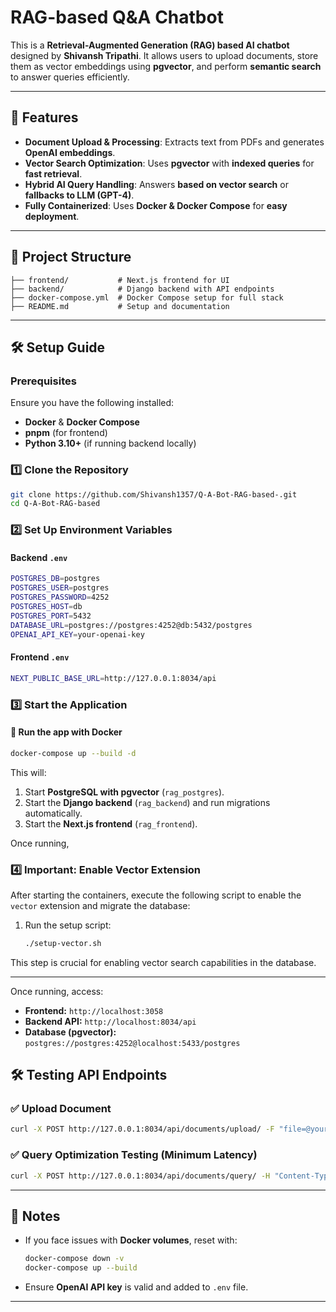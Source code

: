#  RAG-based Q&A Chatbot

This is a **Retrieval-Augmented Generation (RAG) based AI chatbot** designed by **Shivansh Tripathi**. It allows users to upload documents, store them as vector embeddings using **pgvector**, and perform **semantic search** to answer queries efficiently.

---

## 🚀 Features

- **Document Upload & Processing**: Extracts text from PDFs and generates **OpenAI embeddings**.
- **Vector Search Optimization**: Uses **pgvector** with **indexed queries** for **fast retrieval**.
- **Hybrid AI Query Handling**: Answers **based on vector search** or **fallbacks to LLM (GPT-4)**.
- **Fully Containerized**: Uses **Docker & Docker Compose** for **easy deployment**.


---

## 📂 Project Structure

```
├── frontend/           # Next.js frontend for UI
├── backend/            # Django backend with API endpoints
├── docker-compose.yml  # Docker Compose setup for full stack
├── README.md           # Setup and documentation
```

---

## 🛠️ Setup Guide

### Prerequisites

Ensure you have the following installed:

- **Docker** & **Docker Compose**
- **pnpm** (for frontend)
- **Python 3.10+** (if running backend locally)

### 1️⃣ Clone the Repository

```sh
git clone https://github.com/Shivansh1357/Q-A-Bot-RAG-based-.git
cd Q-A-Bot-RAG-based
```

### 2️⃣ Set Up Environment Variables

#### Backend `.env`

```sh
POSTGRES_DB=postgres
POSTGRES_USER=postgres
POSTGRES_PASSWORD=4252
POSTGRES_HOST=db
POSTGRES_PORT=5432
DATABASE_URL=postgres://postgres:4252@db:5432/postgres
OPENAI_API_KEY=your-openai-key
```

#### Frontend `.env`

```sh
NEXT_PUBLIC_BASE_URL=http://127.0.0.1:8034/api
```

### 3️⃣ Start the Application

#### 🚀 Run the app with Docker

```sh
docker-compose up --build -d
```

This will:

1. Start **PostgreSQL with pgvector** (`rag_postgres`).
2. Start the **Django backend** (`rag_backend`) and run migrations automatically.
3. Start the **Next.js frontend** (`rag_frontend`).

Once running,

### 4️⃣ Important: Enable Vector Extension

After starting the containers, execute the following script to enable the `vector` extension and migrate the database:

1. Run the setup script:

   ```sh
   ./setup-vector.sh
   ```

This step is crucial for enabling vector search capabilities in the database.

---


Once running, access:

- **Frontend:** `http://localhost:3058`
- **Backend API:** `http://localhost:8034/api`
- **Database (pgvector):** `postgres://postgres:4252@localhost:5433/postgres`

## 🛠️ Testing API Endpoints

### ✅ **Upload Document**

```sh
curl -X POST http://127.0.0.1:8034/api/documents/upload/ -F "file=@yourfile.pdf"
```

### ✅ **Query Optimization Testing (Minimum Latency)**

```sh
curl -X POST http://127.0.0.1:8034/api/documents/query/ -H "Content-Type: application/json" -d '{"query": "What is deep learning?"}'
```

---

## 📌 Notes

- If you face issues with **Docker volumes**, reset with:
  ```sh
  docker-compose down -v
  docker-compose up --build
  ```
- Ensure **OpenAI API key** is valid and added to `.env` file.

---
